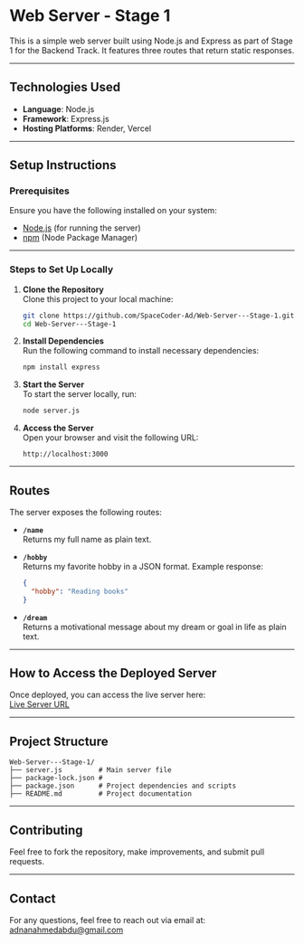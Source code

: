 # Web Server - Stage 1

This is a simple web server built using Node.js and Express as part of Stage 1 for the Backend Track. It features three routes that return static responses.

---

## **Technologies Used**

- **Language**: Node.js
- **Framework**: Express.js
- **Hosting Platforms**: Render, Vercel

---

## **Setup Instructions**

### Prerequisites

Ensure you have the following installed on your system:

- [Node.js](https://nodejs.org/) (for running the server)
- [npm](https://www.npmjs.com/) (Node Package Manager)

---

### Steps to Set Up Locally

1. **Clone the Repository**  
   Clone this project to your local machine:
   ```bash
   git clone https://github.com/SpaceCoder-Ad/Web-Server---Stage-1.git
   cd Web-Server---Stage-1
   ```

2. **Install Dependencies**  
   Run the following command to install necessary dependencies:
   ```bash
   npm install express
   ```

3. **Start the Server**  
   To start the server locally, run:
   ```bash
   node server.js
   ```

4. **Access the Server**  
   Open your browser and visit the following URL:
   ```
   http://localhost:3000
   ```

---

## **Routes**

The server exposes the following routes:

- **`/name`**  
  Returns my full name as plain text.

- **`/hobby`**  
  Returns my favorite hobby in a JSON format. Example response:
  ```json
  {
    "hobby": "Reading books"
  }
  ```

- **`/dream`**  
  Returns a motivational message about my dream or goal in life as plain text.

---

## **How to Access the Deployed Server**

Once deployed, you can access the live server here:  
[Live Server URL](https://your-deployment-url.com)

---

## **Project Structure**

```
Web-Server---Stage-1/
├── server.js         # Main server file
├── package-lock.json # 
├── package.json      # Project dependencies and scripts
├── README.md         # Project documentation
```

---

## **Contributing**

Feel free to fork the repository, make improvements, and submit pull requests.

---

## **Contact**

For any questions, feel free to reach out via email at:  
[adnanahmedabdu@gmail.com](mailto:adnanahmedabdu@gmail.com)
